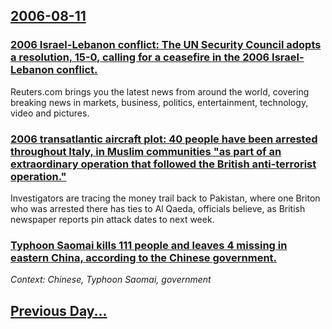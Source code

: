 ## [2006-08-11](/news/2006/08/11/index.md)

### [ 2006 Israel-Lebanon conflict: The UN Security Council adopts a resolution, 15-0, calling for a ceasefire in the 2006 Israel-Lebanon conflict. ](/news/2006/08/11/2006-israel-lebanon-conflict-p-the-un-security-council-adopts-a-resolution-15-0-calling-for-a-ceasefire-in-the-2006-israel-lebanon-confli.md)
Reuters.com brings you the latest news from around the world, covering breaking news in markets, business, politics, entertainment, technology, video and pictures.

### [ 2006 transatlantic aircraft plot: 40 people have been arrested throughout Italy, in Muslim communities "as part of an extraordinary operation that followed the British anti-terrorist operation." ](/news/2006/08/11/2006-transatlantic-aircraft-plot-p-40-people-have-been-arrested-throughout-italy-in-muslim-communities-as-part-of-an-extraordinary-operat.md)
Investigators are tracing the money trail back to Pakistan, where one Briton who was arrested there has ties to Al Qaeda, officials believe, as British newspaper reports pin attack dates to next week.

### [ Typhoon Saomai kills 111 people and leaves 4 missing in eastern China, according to the Chinese government. ](/news/2006/08/11/typhoon-saomai-kills-111-people-and-leaves-4-missing-in-eastern-china-according-to-the-chinese-government.md)
_Context: Chinese, Typhoon Saomai, government_

## [Previous Day...](/news/2006/08/10/index.md)

